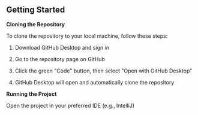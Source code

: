 ## Getting Started

**Cloning the Repository**

To clone the repository to your local machine, follow these steps:

1. Download GitHub Desktop and sign in
   
2. Go to the repository page on GitHub

3. Click the green "Code" button, then select "Open with GitHub Desktop"

4. GitHub Desktop will open and automatically clone the repository

**Running the Project**

Open the project in your preferred IDE (e.g., IntelliJ)
